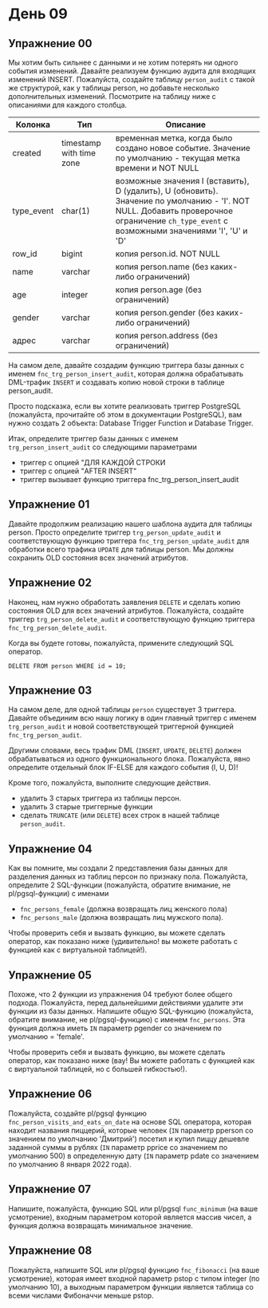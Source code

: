 # День 09


## Упражнение 00 

Мы хотим быть сильнее с данными и не хотим потерять ни одного события изменений. Давайте реализуем функцию аудита для входящих изменений INSERT. 
Пожалуйста, создайте таблицу `person_audit` с такой же структурой, как у таблицы person, но добавьте несколько дополнительных изменений. Посмотрите на таблицу ниже с описаниями для каждого столбца.

| Колонка | Тип | Описание |
| ------ | ------ | ------ |
| created | timestamp with time zone | временная метка, когда было создано новое событие.  Значение по умолчанию - текущая метка времени и NOT NULL |
| type_event | char(1) | возможные значения I (вставить), D (удалить), U (обновить). Значение по умолчанию - 'I'. NOT NULL. Добавить проверочное ограничение `ch_type_event` с возможными значениями 'I', 'U' и 'D' | | row_id |bigint.
| row_id |bigint | копия person.id. NOT NULL |
| name |varchar | копия person.name (без каких-либо ограничений) | |
| age |integer | копия person.age (без ограничений)| |
| gender |varchar | копия person.gender (без каких-либо ограничений) | |
| адрес |varchar | копия person.address (без ограничений)|

На самом деле, давайте создадим функцию триггера базы данных с именем `fnc_trg_person_insert_audit`, которая должна обрабатывать DML-трафик `INSERT` и создавать копию новой строки в таблице person_audit.

Просто подсказка, если вы хотите реализовать триггер PostgreSQL (пожалуйста, прочитайте об этом в документации PostgreSQL), вам нужно создать 2 объекта: Database Trigger Function и Database Trigger. 

Итак, определите триггер базы данных с именем `trg_person_insert_audit` со следующими параметрами
- триггер с опцией "ДЛЯ КАЖДОЙ СТРОКИ
- триггер с опцией "AFTER INSERT"
- триггер вызывает функцию триггера fnc_trg_person_insert_audit


## Упражнение 01

Давайте продолжим реализацию нашего шаблона аудита для таблицы person. Просто определите триггер `trg_person_update_audit` и соответствующую функцию триггера `fnc_trg_person_update_audit` для обработки всего трафика `UPDATE` для таблицы person. Мы должны сохранить OLD состояния всех значений атрибутов.


## Упражнение 02 

Наконец, нам нужно обработать заявления `DELETE` и сделать копию состояния OLD для всех значений атрибутов. Пожалуйста, создайте триггер `trg_person_delete_audit` и соответствующую функцию триггера `fnc_trg_person_delete_audit`. 

Когда вы будете готовы, пожалуйста, примените следующий SQL оператор.

`DELETE FROM person WHERE id = 10;`


## Упражнение 03

На самом деле, для одной таблицы `person` существует 3 триггера. Давайте объединим всю нашу логику в один главный триггер с именем `trg_person_audit` и новой соответствующей триггерной функцией `fnc_trg_person_audit`.

Другими словами, весь трафик DML (`INSERT`, `UPDATE`, `DELETE`) должен обрабатываться из одного функционального блока. Пожалуйста, явно определите отдельный блок IF-ELSE для каждого события (I, U, D)!

Кроме того, пожалуйста, выполните следующие действия.
- удалить 3 старых триггера из таблицы персон.
- удалить 3 старые триггерные функции
- сделать `TRUNCATE` (или `DELETE`) всех строк в нашей таблице `person_audit`.


## Упражнение 04

Как вы помните, мы создали 2 представления базы данных для разделения данных из таблиц персон по признаку пола. 
Пожалуйста, определите 2 SQL-функции (пожалуйста, обратите внимание, не pl/pgsql-функции) с именами
- `fnc_persons_female` (должна возвращать лиц женского пола)
- `fnc_persons_male` (должна возвращать лиц мужского пола).

Чтобы проверить себя и вызвать функцию, вы можете сделать оператор, как показано ниже (удивительно! вы можете работать с функцией как с виртуальной таблицей!). 


## Упражнение 05

Похоже, что 2 функции из упражнения 04 требуют более общего подхода. Пожалуйста, перед дальнейшими действиями удалите эти функции из базы данных. 
Напишите общую SQL-функцию (пожалуйста, обратите внимание, не pl/pgsql-функцию) с именем `fnc_persons`. Эта функция должна иметь `IN` параметр pgender со значением по умолчанию = 'female'. 

Чтобы проверить себя и вызвать функцию, вы можете сделать оператор, как показано ниже (вау! Вы можете работать с функцией как с виртуальной таблицей, но с большей гибкостью!). 


## Упражнение 06

Пожалуйста, создайте pl/pgsql функцию `fnc_person_visits_and_eats_on_date` на основе SQL оператора, которая находит названия пиццерий, которые человек (`IN` параметр pperson со значением по умолчанию 'Дмитрий') посетил и купил пиццу дешевле заданной суммы в рублях (`IN` параметр pprice со значением по умолчанию 500) в определенную дату (`IN` параметр pdate со значением по умолчанию 8 января 2022 года). 


## Упражнение 07

Напишите, пожалуйста, функцию SQL или pl/pgsql `func_minimum` (на ваше усмотрение), входным параметром которой является массив чисел, а функция должна возвращать минимальное значение. 


## Упражнение 08

Пожалуйста, напишите SQL или pl/pgsql функцию `fnc_fibonacci` (на ваше усмотрение), которая имеет входной параметр pstop с типом integer (по умолчанию 10), а выходным параметром функции является таблица со всеми числами Фибоначчи меньше pstop.
